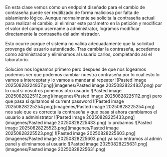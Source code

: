 En esta clase vemos cómo un endpoint diseñado para el cambio de contraseña puede ser reutilizado de forma maliciosa por falta de aislamiento lógico. Aunque normalmente se solicita la contraseña actual para realizar el cambio, al eliminar este parámetro en la petición y modificar el valor del campo username a administrator, logramos modificar directamente la contraseña del administrador.

Esto ocurre porque el sistema no valida adecuadamente que la solicitud provenga del usuario autenticado. Tras cambiar la contraseña, accedemos como administrador y eliminamos al usuario carlos, completando así el laboratorio.

Solucion
nos logeamos primero pero despues de que nos logeamos podemos ver que podemos cambiar nuestra contraseña por lo cual esto lo vamos a interceptar y lo vamos a mandar al repeater
![Pasted image 20250828224837.png](imagenes/Pasted image 20250828224837.png)
por lo cual si nosotros ponemos otro usuario
![Pasted image 20250828225112.png](imagenes/Pasted image 20250828225112.png)
pero que pasa si quitamos el current password
![Pasted image 20250828225254.png](imagenes/Pasted image 20250828225254.png)
nos sale que es correcta la contraseña
y que pasa si ahora cambiamos el usuario a administrator
![Pasted image 20250828225433.png](imagenes/Pasted image 20250828225433.png)
lo probamos
![Pasted image 20250828225523.png](imagenes/Pasted image 20250828225523.png)
![Pasted image 20250828225603.png](imagenes/Pasted image 20250828225603.png)
ya solo entramos al admin panel y eliminamos al usuario
![Pasted image 20250828225631.png](imagenes/Pasted image 20250828225631.png)
